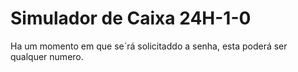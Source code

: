 # Simulador de Caixa 24H-1-0

Ha um momento em que se´rá solicitaddo a senha, esta poderá ser qualquer numero.
